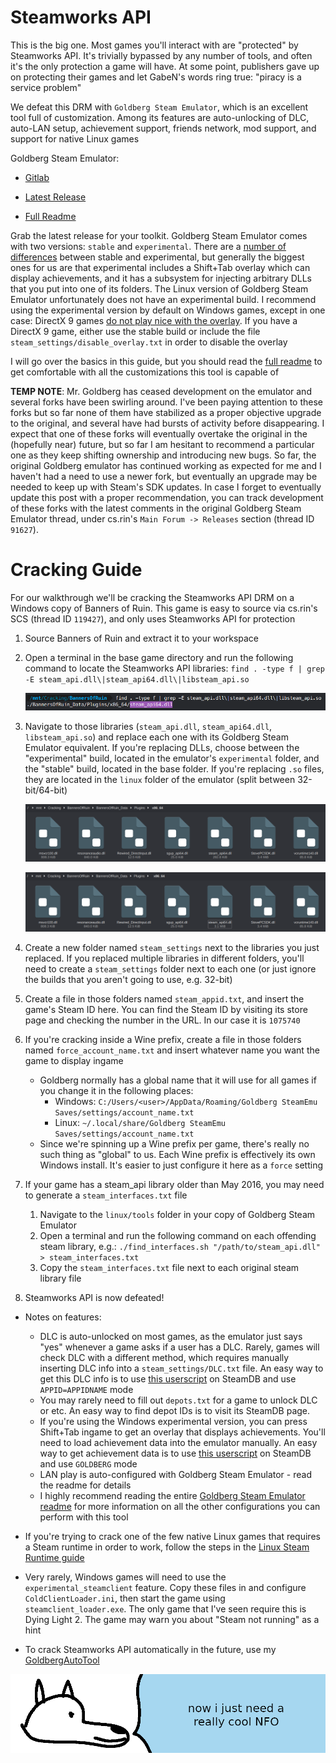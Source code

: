 # **Steamworks API**

This is the big one. Most games you'll interact with are "protected" by Steamworks API. It's trivially bypassed by any number of tools, and often it's the only protection a game will have. At some point, publishers gave up on protecting their games and let GabeN's words ring true: "piracy is a service problem"

We defeat this DRM with `Goldberg Steam Emulator`, which is an excellent tool full of customization. Among its features are auto-unlocking of DLC, auto-LAN setup, achievement support, friends network, mod support, and support for native Linux games

Goldberg Steam Emulator:

  - [Gitlab](https://gitlab.com/Mr_Goldberg/goldberg_emulator)

  - [Latest Release](https://mr_goldberg.gitlab.io/goldberg_emulator/)

  - [Full Readme](https://gitlab.com/Mr_Goldberg/goldberg_emulator/-/blob/master/Readme_release.txt)

Grab the latest release for your toolkit. Goldberg Steam Emulator comes with two versions: `stable` and `experimental`. There are a [number of differences](https://gitlab.com/Mr_Goldberg/goldberg_emulator/-/blob/master/Readme_experimental.txt) between stable and experimental, but generally the biggest ones for us are that experimental includes a Shift+Tab overlay which can display achievements, and it has a subsystem for injecting arbitrary DLLs that you put into one of its folders. The Linux version of Goldberg Steam Emulator unfortunately does not have an experimental build. I recommend using the experimental version by default on Windows games, except in one case: DirectX 9 games [do not play nice with the overlay](https://gitlab.com/Mr_Goldberg/goldberg_emulator/-/issues/219). If you have a DirectX 9 game, either use the stable build or include the file `steam_settings/disable_overlay.txt` in order to disable the overlay

I will go over the basics in this guide, but you should read the [full readme](https://gitlab.com/Mr_Goldberg/goldberg_emulator/-/blob/master/Readme_release.txt) to get comfortable with all the customizations this tool is capable of

**TEMP NOTE**: Mr. Goldberg has ceased development on the emulator and several forks have been swirling around. I've been paying attention to these forks but so far none of them have stabilized as a proper objective upgrade to the original, and several have had bursts of activity before disappearing. I expect that one of these forks will eventually overtake the original in the (hopefully near) future, but so far I am hesitant to recommend a particular one as they keep shifting ownership and introducing new bugs. So far, the original Goldberg emulator has continued working as expected for me and I haven't had a need to use a newer fork, but eventually an upgrade may be needed to keep up with Steam's SDK updates. In case I forget to eventually update this post with a proper recommendation, you can track development of these forks with the latest comments in the original Goldberg Steam Emulator thread, under cs.rin's `Main Forum -> Releases` section (thread ID `91627`).

# Cracking Guide

For our walkthrough we'll be cracking the Steamworks API DRM on a Windows copy of Banners of Ruin. This game is easy to source via cs.rin's SCS (thread ID `119427`), and only uses Steamworks API for protection

1. Source Banners of Ruin and extract it to your workspace

2. Open a terminal in the base game directory and run the following command to locate the Steamworks API libraries: `find . -type f | grep -E steam_api.dll\|steam_api64.dll\|libsteam_api.so`

    ![BOR Search](images/BOR-Search.png "Steam library search results")

3. Navigate to those libraries (`steam_api.dll`, `steam_api64.dll`, `libsteam_api.so`) and replace each one with its Goldberg Steam Emulator equivalent. If you're replacing DLLs, choose between the "experimental" build, located in the emulator's `experimental` folder, and the "stable" build, located in the base folder. If you're replacing `.so` files, they are located in the `linux` folder of the emulator (split between 32-bit/64-bit)

    ![BOR Old DLLs](images/BOR-OldDLLs.png "Steam old DLLS")

    ![BOR New DLLs](images/BOR-NewDLLs.png "Steam new DLLS")

4. Create a new folder named `steam_settings` next to the libraries you just replaced. If you replaced multiple libraries in different folders, you'll need to create a `steam_settings` folder next to each one (or just ignore the builds that you aren't going to use, e.g. 32-bit)

5. Create a file in those folders named `steam_appid.txt`, and insert the game's Steam ID here. You can find the Steam ID by visiting its store page and checking the number in the URL. In our case it is `1075740`

6. If you're cracking inside a Wine prefix, create a file in those folders named `force_account_name.txt` and insert whatever name you want the game to display ingame

    - Goldberg normally has a global name that it will use for all games if you change it in the following places:
      - Windows: `C:/Users/<user>/AppData/Roaming/Goldberg SteamEmu Saves/settings/account_name.txt`
      - Linux: `~/.local/share/Goldberg SteamEmu Saves/settings/account_name.txt`
    - Since we're spinning up a Wine prefix per game, there's really no such thing as "global" to us. Each Wine prefix is effectively its own Windows install. It's easier to just configure it here as a `force` setting

7. If your game has a steam_api library older than May 2016, you may need to generate a `steam_interfaces.txt` file

    1. Navigate to the `linux/tools` folder in your copy of Goldberg Steam Emulator
    2. Open a terminal and run the following command on each offending steam library, e.g.: `./find_interfaces.sh "/path/to/steam_api.dll" > steam_interfaces.txt`
    3. Copy the `steam_interfaces.txt` file next to each original steam library file

8. Steamworks API is now defeated!

- Notes on features:
    - DLC is auto-unlocked on most games, as the emulator just says "yes" whenever a game asks if a user has a DLC. Rarely, games will check DLC with a different method, which requires manually inserting DLC info into a `steam_settings/DLC.txt` file. An easy way to get this DLC info is to use [this userscript](https://github.com/Sak32009/GetDLCInfoFromSteamDB/) on SteamDB and use `APPID=APPIDNAME` mode
    - You may rarely need to fill out `depots.txt` for a game to unlock DLC or etc. An easy way to find depot IDs is to visit its SteamDB page.
    - If you're using the Windows experimental version, you can press Shift+Tab ingame to get an overlay that displays achievements. You'll need to load achievement data into the emulator manually. An easy way to get achievement data is to use [this userscript](https://github.com/Sak32009/GetDLCInfoFromSteamDB/) on SteamDB and use `GOLDBERG` mode
    - LAN play is auto-configured with Goldberg Steam Emulator - read the readme for details
    - I highly recommend reading the entire [Goldberg Steam Emulator readme](https://gitlab.com/Mr_Goldberg/goldberg_emulator/-/blob/master/Readme_release.txt) for more information on all the other configurations you can perform with this tool

- If you're trying to crack one of the few native Linux games that requires a Steam runtime in order to work, follow the steps in the [Linux Steam Runtime guide](../../Tools/Linux-Steam-Runtime/configuring_linux_steam_runtime.md)

- Very rarely, Windows games will need to use the `experimental_steamclient` feature. Copy these files in and configure `ColdClientLoader.ini`, then start the game using `steamclient_loader.exe`. The only game that I've seen require this is Dying Light 2. The game may warn you about "Steam not running" as a hint

- To crack Steamworks API automatically in the future, use my [GoldbergAutoTool](../../Tools/GoldbergAutoTool/goldbergautotool.md)

![wise yote has stars in his eyes](images/coolNFO.png "wise yote has stars in his eyes")
